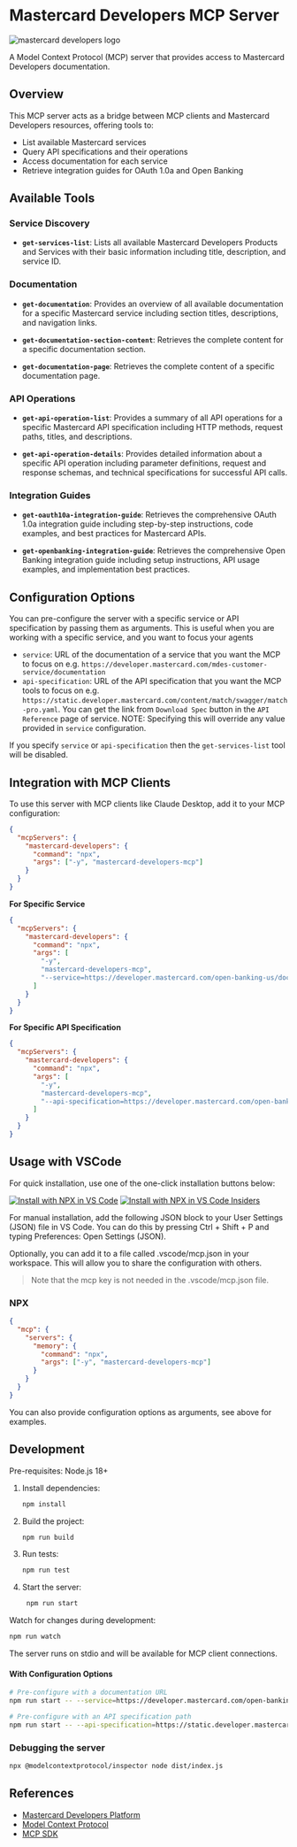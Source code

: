 # Mastercard Developers MCP Server

<picture>
  <source media="(prefers-color-scheme: dark)" srcset="https://developer.mastercard.com/_/_/src/global/assets/svg/mcdev-logo-light.svg">
  <img src="https://developer.mastercard.com/_/_/src/global/assets/svg/mcdev-logo-dark.svg" alt="mastercard developers logo">
</picture>

A Model Context Protocol (MCP) server that provides access to Mastercard Developers documentation.

## Overview

This MCP server acts as a bridge between MCP clients and Mastercard Developers resources, offering tools to:

- List available Mastercard services
- Query API specifications and their operations
- Access documentation for each service
- Retrieve integration guides for OAuth 1.0a and Open Banking

## Available Tools

### Service Discovery

- **`get-services-list`**: Lists all available Mastercard Developers Products and Services with their basic information including title, description, and service ID.

### Documentation

- **`get-documentation`**: Provides an overview of all available documentation for a specific Mastercard service including section titles, descriptions, and navigation links.

- **`get-documentation-section-content`**: Retrieves the complete content for a specific documentation section.

- **`get-documentation-page`**: Retrieves the complete content of a specific documentation page.

### API Operations

- **`get-api-operation-list`**: Provides a summary of all API operations for a specific Mastercard API specification including HTTP methods, request paths, titles, and descriptions.

- **`get-api-operation-details`**: Provides detailed information about a specific API operation including parameter definitions, request and response schemas, and technical specifications for successful API calls.

### Integration Guides

- **`get-oauth10a-integration-guide`**: Retrieves the comprehensive OAuth 1.0a integration guide including step-by-step instructions, code examples, and best practices for Mastercard APIs.

- **`get-openbanking-integration-guide`**: Retrieves the comprehensive Open Banking integration guide including setup instructions, API usage examples, and implementation best practices.

## Configuration Options

You can pre-configure the server with a specific service or API specification by passing them as arguments.
This is useful when you are working with a specific service, and you want to focus your agents

- `service`: URL of the documentation of a service that you want the MCP to focus on e.g. `https://developer.mastercard.com/mdes-customer-service/documentation`
- `api-specification`: URL of the API specification that you want the MCP tools to focus on e.g. `https://static.developer.mastercard.com/content/match/swagger/match-pro.yaml`. You can get the link from `Download Spec` button in the `API Reference` page of service.
  NOTE: Specifying this will override any value provided in `service` configuration.

If you specify `service` or `api-specification` then the `get-services-list` tool will be disabled.

## Integration with MCP Clients

To use this server with MCP clients like Claude Desktop, add it to your MCP configuration:

```json
{
  "mcpServers": {
    "mastercard-developers": {
      "command": "npx",
      "args": ["-y", "mastercard-developers-mcp"]
    }
  }
}
```

**For Specific Service**

```json
{
  "mcpServers": {
    "mastercard-developers": {
      "command": "npx",
      "args": [
        "-y",
        "mastercard-developers-mcp",
        "--service=https://developer.mastercard.com/open-banking-us/documentation/"
      ]
    }
  }
}
```

**For Specific API Specification**

```json
{
  "mcpServers": {
    "mastercard-developers": {
      "command": "npx",
      "args": [
        "-y",
        "mastercard-developers-mcp",
        "--api-specification=https://developer.mastercard.com/open-banking-us/swagger/openbanking-us.yaml"
      ]
    }
  }
}
```

## Usage with VSCode

For quick installation, use one of the one-click installation buttons below:

[![Install with NPX in VS Code](https://img.shields.io/badge/VS_Code-NPM-0098FF?style=flat-square&logo=visualstudiocode&logoColor=white)](https://insiders.vscode.dev/redirect/mcp/install?name=mastercard-developers&config=%7B%22command%22%3A%22npx%22%2C%22args%22%3A%5B%22-y%22%2C%22mastercard-developers-mcp%22%5D%7D) [![Install with NPX in VS Code Insiders](https://img.shields.io/badge/VS_Code_Insiders-NPM-24bfa5?style=flat-square&logo=visualstudiocode&logoColor=white)](https://insiders.vscode.dev/redirect/mcp/install?name=mastercard-developers&config=%7B%22command%22%3A%22npx%22%2C%22args%22%3A%5B%22-y%22%2C%22mastercard-developers-mcp%22%5D%7D&quality=insiders)

For manual installation, add the following JSON block to your User Settings (JSON) file in VS Code. You can do this by pressing Ctrl + Shift + P and typing Preferences: Open Settings (JSON).

Optionally, you can add it to a file called .vscode/mcp.json in your workspace. This will allow you to share the configuration with others.

> Note that the mcp key is not needed in the .vscode/mcp.json file.

### NPX

```json
{
  "mcp": {
    "servers": {
      "memory": {
        "command": "npx",
        "args": ["-y", "mastercard-developers-mcp"]
      }
    }
  }
}
```

You can also provide configuration options as arguments, see above for examples.

## Development

Pre-requisites: Node.js 18+

1. Install dependencies:

   ```bash
   npm install
   ```

2. Build the project:
   ```bash
   npm run build
   ```
3. Run tests:

   ```bash
   npm run test
   ```

4. Start the server:
   ```bash
    npm run start
   ```

Watch for changes during development:

```bash
npm run watch
```

The server runs on stdio and will be available for MCP client connections.

#### With Configuration Options

```bash
# Pre-configure with a documentation URL
npm run start -- --service=https://developer.mastercard.com/open-banking-us/documentation/

# Pre-configure with an API specification path
npm run start -- --api-specification=https://static.developer.mastercard.com/content/open-banking-us/swagger/openbanking-us.yaml
```

### Debugging the server

```bash
npx @modelcontextprotocol/inspector node dist/index.js
```

## References

- [Mastercard Developers Platform](https://developer.mastercard.com/)
- [Model Context Protocol](https://modelcontextprotocol.io/)
- [MCP SDK](https://github.com/modelcontextprotocol/sdk)
